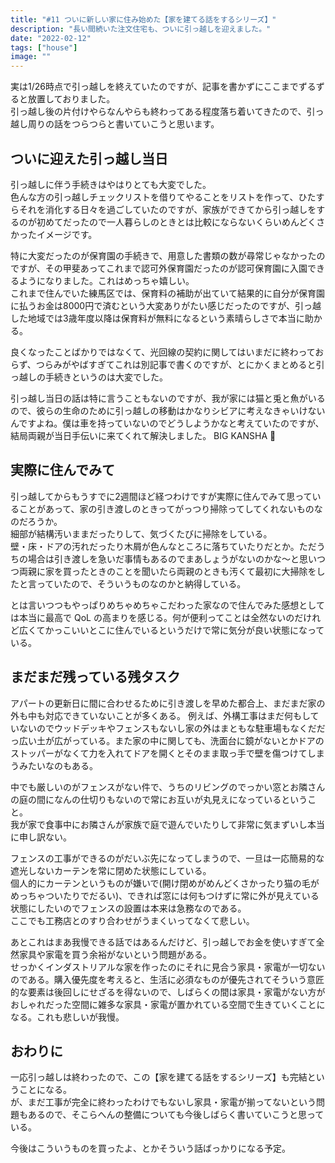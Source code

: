 ```yaml
---
title: "#11 ついに新しい家に住み始めた【家を建てる話をするシリーズ】"
description: "長い間続いた注文住宅も、ついに引っ越しを迎えました。"
date: "2022-02-12"
tags: ["house"]
image: ""
---
```


実は1/26時点で引っ越しを終えていたのですが、記事を書かずにここまでずるずると放置しておりました。  
引っ越し後の片付けやらなんやらも終わってある程度落ち着いてきたので、引っ越し周りの話をつらつらと書いていこうと思います。

## ついに迎えた引っ越し当日

引っ越しに伴う手続きはやはりとても大変でした。  
色んな方の引っ越しチェックリストを借りてやることをリストを作って、ひたすらそれを消化する日々を過ごしていたのですが、家族ができてから引っ越しをするのが初めてだったので一人暮らしのときとは比較にならないくらいめんどくさかったイメージです。

特に大変だったのが保育園の手続きで、用意した書類の数が尋常じゃなかったのですが、その甲斐あってこれまで認可外保育園だったのが認可保育園に入園できるようになりました。これはめっちゃ嬉しい。  
これまで住んでいた練馬区では、保育料の補助が出ていて結果的に自分が保育園に払うお金は8000円で済むという大変ありがたい感じだったのですが、引っ越した地域では3歳年度以降は保育料が無料になるという素晴らしさで本当に助かる。

良くなったことばかりではなくて、光回線の契約に関してはいまだに終わっておらず、つらみがやばすぎてこれは別記事で書くのですが、とにかくまとめると引っ越しの手続きというのは大変でした。

引っ越し当日の話は特に言うこともないのですが、我が家には猫と兎と魚がいるので、彼らの生命のために引っ越しの移動はかなりシビアに考えなきゃいけないんですよね。僕は車を持っていないのでどうしようかなと考えていたのですが、結局両親が当日手伝いに来てくれて解決しました。 BIG KANSHA :pray:

## 実際に住んでみて

引っ越してからもうすでに2週間ほど経つわけですが実際に住んでみて思っていることがあって、家の引き渡しのときってがっつり掃除ってしてくれないものなのだろうか。  
細部が結構汚いままだったりして、気づくたびに掃除をしている。  
壁・床・ドアの汚れだったり木屑が色んなところに落ちていたりだとか。ただうちの場合は引き渡しを急いだ事情もあるのでまあしょうがないのかな〜と思いつつ両親に家を買ったときのことを聞いたら両親のときも汚くて最初に大掃除をしたと言っていたので、そういうものなのかと納得している。

とは言いつつもやっぱりめちゃめちゃこだわった家なので住んでみた感想としては本当に最高で QoL の高まりを感じる。何が便利ってことは全然ないのだけれど広くてかっこいいとこに住んでいるというだけで常に気分が良い状態になっている。

## まだまだ残っている残タスク

アパートの更新日に間に合わせるために引き渡しを早めた都合上、まだまだ家の外も中も対応できていないことが多くある。
例えば、外構工事はまだ何もしていないのでウッドデッキやフェンスもないし家の外はまともな駐車場もなくだだっ広い土が広がっている。また家の中に関しても、洗面台に鏡がないとかドアのストッパーがなくて力を入れてドアを開くとそのまま取っ手で壁を傷つけてしまうみたいなのもある。

中でも厳しいのがフェンスがない件で、うちのリビングのでっかい窓とお隣さんの庭の間になんの仕切りもないので常にお互いが丸見えになっているということ。  
我が家で食事中にお隣さんが家族で庭で遊んでいたりして非常に気まずいし本当に申し訳ない。

フェンスの工事ができるのがだいぶ先になってしまうので、一旦は一応簡易的な遮光しないカーテンを常に閉めた状態にしている。  
個人的にカーテンというものが嫌いで(開け閉めがめんどくさかったり猫の毛がめっちゃついたりでだるい)、できれば窓には何もつけずに常に外が見えている状態にしたいのでフェンスの設置は本来は急務なのである。  
ここでも工務店とのすり合わせがうまくいってなくて悲しい。

あとこれはまあ我慢できる話ではあるんだけど、引っ越しでお金を使いすぎて全然家具や家電を買う余裕がないという問題がある。  
せっかくインダストリアルな家を作ったのにそれに見合う家具・家電が一切ないのである。購入優先度を考えると、生活に必須なものが優先されてそういう意匠的な要素は後回しにせざるを得ないので、しばらくの間は家具・家電がない方がおしゃれだった空間に雑多な家具・家電が置かれている空間で生きていくことになる。これも悲しいが我慢。

## おわりに

一応引っ越しは終わったので、この【家を建てる話をするシリーズ】も完結ということになる。  
が、まだ工事が完全に終わったわけでもないし家具・家電が揃ってないという問題もあるので、そこらへんの整備についても今後しばらく書いていこうと思っている。

今後はこういうものを買ったよ、とかそういう話ばっかりになる予定。

